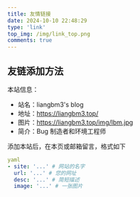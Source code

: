 ```yaml
---
title: 友情链接
date: 2024-10-10 22:48:29
type: 'link'
top_img: /img/link_top.png
comments: true
---
```


## 友链添加方法

本站信息：
+ 站名：liangbm3's blog
+ 地址：https://liangbm3.top/
+ 图片：https://liangbm3.top/img/lbm.jpg
+ 简介：Bug 制造者和环境工程师

添加本站后，在本页或邮箱留言，格式如下
```yaml
yaml
- site: '...' # 网站的名字
  url: '...' # 您的网址
  desc: '...' # 简短描述
  image: '...' # 一张图片
```